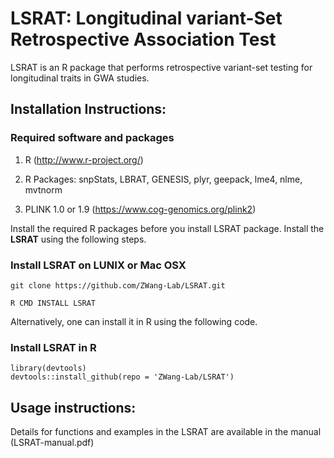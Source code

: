 # LSRAT: Longitudinal variant-Set Retrospective Association Test

LSRAT is an R package that performs retrospective variant-set testing for longitudinal traits in GWA studies.


## Installation Instructions:

### Required software and packages

1. R (http://www.r-project.org/)
  
2. R Packages: snpStats, LBRAT, GENESIS, plyr, geepack, lme4, nlme, mvtnorm
  
3. PLINK 1.0 or 1.9 (https://www.cog-genomics.org/plink2)

Install the required R packages before you install LSRAT package. Install the **LSRAT** using the following steps.


### Install LSRAT on LUNIX or Mac OSX

```
git clone https://github.com/ZWang-Lab/LSRAT.git

R CMD INSTALL LSRAT

```
Alternatively, one can install it in R using the following code.
### Install LSRAT in R
```
library(devtools)
devtools::install_github(repo = 'ZWang-Lab/LSRAT')

```

## Usage instructions:

Details for functions and examples in the LSRAT are available in the manual (LSRAT-manual.pdf)
